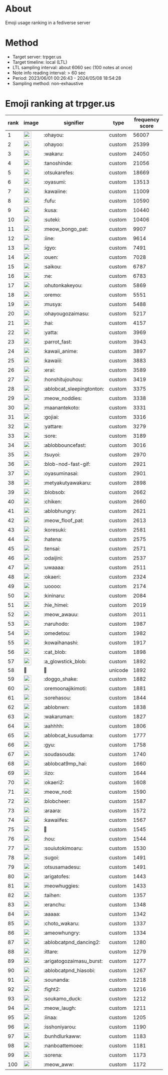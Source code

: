 # About
Emoji usage ranking in a fediverse server

# Method
- Target server: trpger.us
- Target timeline: local (LTL)
- LTL sampling interval: about 6060 sec (100 notes at once)
- Note info reading interval: > 60 sec
- Period: 2023/06/01 00:26:43 - 2024/05/08 18:54:28 
- Sampling method: non-exhaustive

# Emoji ranking at trpger.us

|rank|image|signifier|type|frequency score|
|----|----|----|----|----|
|1|<img height="24" src="https://trpger.us/emoji/ohayou.webp">|:ohayou:|custom|56007|
|2|<img height="24" src="https://trpger.us/emoji/ohayoo.webp">|:ohayoo:|custom|25399|
|3|<img height="24" src="https://trpger.us/emoji/wakaru.webp">|:wakaru:|custom|24050|
|4|<img height="24" src="https://trpger.us/emoji/tanoshinde.webp">|:tanoshinde:|custom|21056|
|5|<img height="24" src="https://trpger.us/emoji/otsukarefes.webp">|:otsukarefes:|custom|18669|
|6|<img height="24" src="https://trpger.us/emoji/oyasumi.webp">|:oyasumi:|custom|13513|
|7|<img height="24" src="https://trpger.us/emoji/kawaiine.webp">|:kawaiine:|custom|11009|
|8|<img height="24" src="https://trpger.us/emoji/fufu.webp">|:fufu:|custom|10590|
|9|<img height="24" src="https://trpger.us/emoji/kusa.webp">|:kusa:|custom|10440|
|10|<img height="24" src="https://trpger.us/emoji/suteki.webp">|:suteki:|custom|10406|
|11|<img height="24" src="https://trpger.us/emoji/meow_bongo_pat.webp">|:meow_bongo_pat:|custom|9907|
|12|<img height="24" src="https://trpger.us/emoji/iine.webp">|:iine:|custom|9614|
|13|<img height="24" src="https://trpger.us/emoji/igyo.webp">|:igyo:|custom|7491|
|14|<img height="24" src="https://trpger.us/emoji/ouen.webp">|:ouen:|custom|7028|
|15|<img height="24" src="https://trpger.us/emoji/saikou.webp">|:saikou:|custom|6787|
|16|<img height="24" src="https://trpger.us/emoji/ne.webp">|:ne:|custom|6783|
|17|<img height="24" src="https://trpger.us/emoji/ohutonkakeyou.webp">|:ohutonkakeyou:|custom|5869|
|18|<img height="24" src="https://trpger.us/emoji/oremo.webp">|:oremo:|custom|5551|
|19|<img height="24" src="https://trpger.us/emoji/musya.webp">|:musya:|custom|5488|
|20|<img height="24" src="https://trpger.us/emoji/ohayougozaimasu.webp">|:ohayougozaimasu:|custom|5217|
|21|<img height="24" src="https://trpger.us/emoji/hai.webp">|:hai:|custom|4157|
|22|<img height="24" src="https://trpger.us/emoji/yatta.webp">|:yatta:|custom|3969|
|23|<img height="24" src="https://trpger.us/emoji/parrot_fast.webp">|:parrot_fast:|custom|3943|
|24|<img height="24" src="https://trpger.us/emoji/kawaii_anime.webp">|:kawaii_anime:|custom|3897|
|25|<img height="24" src="https://trpger.us/emoji/kawaiii.webp">|:kawaiii:|custom|3883|
|26|<img height="24" src="https://trpger.us/emoji/erai.webp">|:erai:|custom|3589|
|27|<img height="24" src="https://trpger.us/emoji/honshitujouhou.webp">|:honshitujouhou:|custom|3419|
|28|<img height="24" src="https://trpger.us/emoji/ablobcat_sleepingtonton.webp">|:ablobcat_sleepingtonton:|custom|3375|
|29|<img height="24" src="https://trpger.us/emoji/meow_noddies.webp">|:meow_noddies:|custom|3338|
|30|<img height="24" src="https://trpger.us/emoji/maanantekoto.webp">|:maanantekoto:|custom|3331|
|31|<img height="24" src="https://trpger.us/emoji/gojiai.webp">|:gojiai:|custom|3316|
|32|<img height="24" src="https://trpger.us/emoji/yattare.webp">|:yattare:|custom|3279|
|33|<img height="24" src="https://trpger.us/emoji/sore.webp">|:sore:|custom|3189|
|34|<img height="24" src="https://trpger.us/emoji/ablobbouncefast.webp">|:ablobbouncefast:|custom|3016|
|35|<img height="24" src="https://trpger.us/emoji/tsuyoi.webp">|:tsuyoi:|custom|2970|
|36|<img height="24" src="https://trpger.us/emoji/blob-nod-fast-gif.webp">|:blob-nod-fast-gif:|custom|2921|
|37|<img height="24" src="https://trpger.us/emoji/oyasuminasai.webp">|:oyasuminasai:|custom|2901|
|38|<img height="24" src="https://trpger.us/emoji/metyakutyawakaru.webp">|:metyakutyawakaru:|custom|2898|
|39|<img height="24" src="https://trpger.us/emoji/blobsob.webp">|:blobsob:|custom|2662|
|40|<img height="24" src="https://trpger.us/emoji/chiken.webp">|:chiken:|custom|2660|
|41|<img height="24" src="https://trpger.us/emoji/ablobhungry.webp">|:ablobhungry:|custom|2621|
|42|<img height="24" src="https://trpger.us/emoji/meow_floof_pat.webp">|:meow_floof_pat:|custom|2613|
|43|<img height="24" src="https://trpger.us/emoji/koresuki.webp">|:koresuki:|custom|2581|
|44|<img height="24" src="https://trpger.us/emoji/hatena.webp">|:hatena:|custom|2575|
|45|<img height="24" src="https://trpger.us/emoji/tensai.webp">|:tensai:|custom|2571|
|46|<img height="24" src="https://trpger.us/emoji/odaijini.webp">|:odaijini:|custom|2537|
|47|<img height="24" src="https://trpger.us/emoji/uwaaaa.webp">|:uwaaaa:|custom|2511|
|48|<img height="24" src="https://trpger.us/emoji/okaeri.webp">|:okaeri:|custom|2324|
|49|<img height="24" src="https://trpger.us/emoji/uoooo.webp">|:uoooo:|custom|2174|
|50|<img height="24" src="https://trpger.us/emoji/kininaru.webp">|:kininaru:|custom|2084|
|51|<img height="24" src="https://trpger.us/emoji/hie_himei.webp">|:hie_himei:|custom|2019|
|52|<img height="24" src="https://trpger.us/emoji/meow_awauu.webp">|:meow_awauu:|custom|2011|
|53|<img height="24" src="https://trpger.us/emoji/naruhodo.webp">|:naruhodo:|custom|1987|
|54|<img height="24" src="https://trpger.us/emoji/omedetou.webp">|:omedetou:|custom|1982|
|55|<img height="24" src="https://trpger.us/emoji/kowaihanashi.webp">|:kowaihanashi:|custom|1917|
|56|<img height="24" src="https://trpger.us/emoji/cat_blob.webp">|:cat_blob:|custom|1898|
|57|<img height="24" src="https://trpger.us/emoji/a_glowstick_blob.webp">|:a_glowstick_blob:|custom|1892|
|58|🍮|🍮|unicode|1892|
|59|<img height="24" src="https://trpger.us/emoji/doggo_shake.webp">|:doggo_shake:|custom|1882|
|60|<img height="24" src="https://trpger.us/emoji/oremoonajikimoti.webp">|:oremoonajikimoti:|custom|1881|
|61|<img height="24" src="https://trpger.us/emoji/sorehasou.webp">|:sorehasou:|custom|1844|
|62|<img height="24" src="https://trpger.us/emoji/ablobnwn.webp">|:ablobnwn:|custom|1838|
|63|<img height="24" src="https://trpger.us/emoji/wakaruman.webp">|:wakaruman:|custom|1827|
|64|<img height="24" src="https://trpger.us/emoji/aahhhh.webp">|:aahhhh:|custom|1806|
|65|<img height="24" src="https://trpger.us/emoji/ablobcat_kusudama.webp">|:ablobcat_kusudama:|custom|1777|
|66|<img height="24" src="https://trpger.us/emoji/gyu.webp">|:gyu:|custom|1758|
|67|<img height="24" src="https://trpger.us/emoji/soudasouda.webp">|:soudasouda:|custom|1740|
|68|<img height="24" src="https://trpger.us/emoji/ablobcat9mp_hai.webp">|:ablobcat9mp_hai:|custom|1660|
|69|<img height="24" src="https://trpger.us/emoji/iizo.webp">|:iizo:|custom|1644|
|70|<img height="24" src="https://trpger.us/emoji/okaeri2.webp">|:okaeri2:|custom|1608|
|71|<img height="24" src="https://trpger.us/emoji/meow_nod.webp">|:meow_nod:|custom|1590|
|72|<img height="24" src="https://trpger.us/emoji/blobcheer.webp">|:blobcheer:|custom|1587|
|73|<img height="24" src="https://trpger.us/emoji/araara.webp">|:araara:|custom|1572|
|74|<img height="24" src="https://trpger.us/emoji/kawaiifes.webp">|:kawaiifes:|custom|1567|
|75|<img height="24" src="https://trpger.us/emoji/birthday.webp">|:birthday:|custom|1545|
|76|<img height="24" src="https://trpger.us/emoji/hou.webp">|:hou:|custom|1544|
|77|<img height="24" src="https://trpger.us/emoji/souiutokimoaru.webp">|:souiutokimoaru:|custom|1530|
|78|<img height="24" src="https://trpger.us/emoji/sugoi.webp">|:sugoi:|custom|1491|
|79|<img height="24" src="https://trpger.us/emoji/otsusamadesu.webp">|:otsusamadesu:|custom|1491|
|80|<img height="24" src="https://trpger.us/emoji/arigatofes.webp">|:arigatofes:|custom|1443|
|81|<img height="24" src="https://trpger.us/emoji/meowhuggies.webp">|:meowhuggies:|custom|1433|
|82|<img height="24" src="https://trpger.us/emoji/taihen.webp">|:taihen:|custom|1357|
|83|<img height="24" src="https://trpger.us/emoji/eranchu.webp">|:eranchu:|custom|1348|
|84|<img height="24" src="https://trpger.us/emoji/aaaaa.webp">|:aaaaa:|custom|1342|
|85|<img height="24" src="https://trpger.us/emoji/choto_wakaru.webp">|:choto_wakaru:|custom|1337|
|86|<img height="24" src="https://trpger.us/emoji/ameowhungry.webp">|:ameowhungry:|custom|1334|
|87|<img height="24" src="https://trpger.us/emoji/ablobcatpnd_dancing2.webp">|:ablobcatpnd_dancing2:|custom|1280|
|88|<img height="24" src="https://trpger.us/emoji/ittare.webp">|:ittare:|custom|1279|
|89|<img height="24" src="https://trpger.us/emoji/arigatogozaimasu_burst.webp">|:arigatogozaimasu_burst:|custom|1277|
|90|<img height="24" src="https://trpger.us/emoji/ablobcatpnd_hiasobi.webp">|:ablobcatpnd_hiasobi:|custom|1267|
|91|<img height="24" src="https://trpger.us/emoji/sounanda.webp">|:sounanda:|custom|1218|
|92|<img height="24" src="https://trpger.us/emoji/fight2.webp">|:fight2:|custom|1216|
|93|<img height="24" src="https://trpger.us/emoji/soukamo_duck.webp">|:soukamo_duck:|custom|1212|
|94|<img height="24" src="https://trpger.us/emoji/meow_laugh.webp">|:meow_laugh:|custom|1211|
|95|<img height="24" src="https://trpger.us/emoji/iinaa.webp">|:iinaa:|custom|1205|
|96|<img height="24" src="https://trpger.us/emoji/isshoniyarou.webp">|:isshoniyarou:|custom|1190|
|97|<img height="24" src="https://trpger.us/emoji/bunhdlurkaww.webp">|:bunhdlurkaww:|custom|1183|
|98|<img height="24" src="https://trpger.us/emoji/nanboattemoee.webp">|:nanboattemoee:|custom|1181|
|99|<img height="24" src="https://trpger.us/emoji/sorena.webp">|:sorena:|custom|1173|
|100|<img height="24" src="https://trpger.us/emoji/meow_aww.webp">|:meow_aww:|custom|1172|
